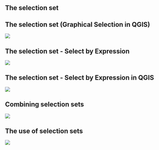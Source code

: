 ## The selection set

## The selection set (Graphical Selection in QGIS)

![](http://geoinformatik.dk/video2/images/Slide14.JPG)

## The selection set - Select by Expression

![](http://geoinformatik.dk/video2/images/Slide15.JPG)

## The selection set - Select by Expression in QGIS

![](http://geoinformatik.dk/video2/images/Slide15.JPG)

## Combining selection sets

![](http://geoinformatik.dk/video2/images/Slide17.JPG)

## The use of selection sets

![](http://geoinformatik.dk/video2/images/Slide18.JPG)
